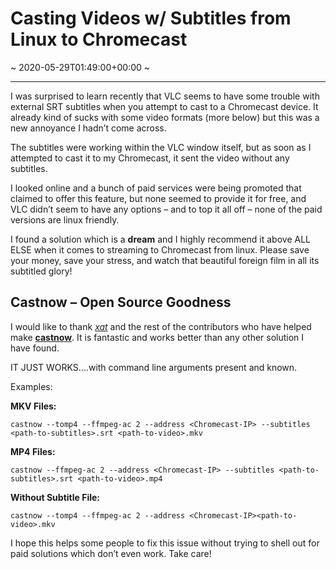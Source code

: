 # Casting Videos w/ Subtitles from Linux to Chromecast
~ 2020-05-29T01:49:00+00:00 ~
  
---
I was surprised to learn recently that VLC seems to have some trouble with external SRT subtitles when you attempt to cast to a Chromecast device. It already kind of sucks with some video formats (more below) but this was a new annoyance I hadn’t come across.

The subtitles were working within the VLC window itself, but as soon as I attempted to cast it to my Chromecast, it sent the video without any subtitles.

I looked online and a bunch of paid services were being promoted that claimed to offer this feature, but none seemed to provide it for free, and VLC didn’t seem to have any options – and to top it all off – none of the paid versions are linux friendly.

I found a solution which is a **dream** and I highly recommend it above ALL ELSE when it comes to streaming to Chromecast from linux. Please save your money, save your stress, and watch that beautiful foreign film in all its subtitled glory!

Castnow – Open Source Goodness
------------------------------

I would like to thank *[xat](https://github.com/xat)* and the rest of the contributors who have helped make **[castnow](https://github.com/xat/castnow)**. It is fantastic and works better than any other solution I have found.

IT JUST WORKS….with command line arguments present and known.

Examples:

**MKV Files:**

 ~~~
castnow --tomp4 --ffmpeg-ac 2 --address <Chromecast-IP> --subtitles <path-to-subtitles>.srt <path-to-video>.mkv
 ~~~

**MP4 Files:**

 ~~~
castnow --ffmpeg-ac 2 --address <Chromecast-IP> --subtitles <path-to-subtitles>.srt <path-to-video>.mp4
 ~~~

**Without Subtitle File:**

 ~~~
castnow --tomp4 --ffmpeg-ac 2 --address <Chromecast-IP><path-to-video>.mkv
 ~~~

I hope this helps some people to fix this issue without trying to shell out for paid solutions which don’t even work. Take care!